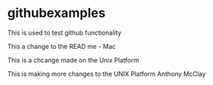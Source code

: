 # githubexamples
This is used to test github functionality


This a change to the READ me - Mac

This is a chcange made on the Unix Platform


This is making more changes to the UNIX Platform
Anthony McClay


